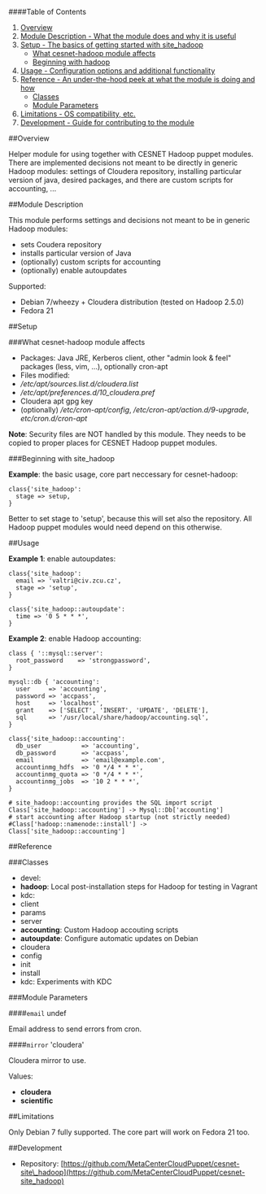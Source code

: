 ####Table of Contents

1. [Overview](#overview)
2. [Module Description - What the module does and why it is useful](#module-description)
3. [Setup - The basics of getting started with site\_hadoop](#setup)
    * [What cesnet-hadoop module affects](#what-site_hadoop-affects)
    * [Beginning with hadoop](#beginning-with-site_hadoop)
4. [Usage - Configuration options and additional functionality](#usage)
5. [Reference - An under-the-hood peek at what the module is doing and how](#reference)
    * [Classes](#classes)
    * [Module Parameters](#parameters)
5. [Limitations - OS compatibility, etc.](#limitations)
6. [Development - Guide for contributing to the module](#development)

<a name="overview"></a>
##Overview

Helper module for using together with CESNET Hadoop puppet modules. There are implemented decisions not meant to be directly in generic Hadoop modules: settings of Cloudera repository, installing particular version of java, desired packages, and there are custom scripts for accounting, ...

<a name="module-description"></a>
##Module Description

This module performs settings and decisions not meant to be in generic Hadoop modules:

* sets Coudera repository
* installs particular version of Java
* (optionally) custom scripts for accounting
* (optionally) enable autoupdates

Supported:

* Debian 7/wheezy + Cloudera distribution (tested on Hadoop 2.5.0)
* Fedora 21

<a name="setup"></a>
##Setup

<a name="what-hadoop-affects"></a>
###What cesnet-hadoop module affects

* Packages: Java JRE, Kerberos client, other "admin look & feel" packages (less, vim, ...), optionally cron-apt
* Files modified:
 * */etc/apt/sources.list.d/cloudera.list*
 * */etc/apt/preferences.d/10\_cloudera.pref*
 * Cloudera apt gpg key
 * (optionally) */etc/cron-apt/config*, */etc/cron-apt/action.d/9-upgrade*, *etc/cron.d/cron-apt*

**Note**: Security files are NOT handled by this module. They needs to be copied to proper places for CESNET Hadoop puppet modules.

<a name="beginning-with-site_hadoop"></a>
###Beginning with site\_hadoop

**Example**: the basic usage, core part neccessary for cesnet-hadoop:

    class{'site_hadoop':
      stage => setup,
    }

Better to set stage to 'setup', because this will set also the repository. All Hadoop puppet modules would need depend on this otherwise.

<a name="usage"></a>
##Usage

**Example 1**: enable autoupdates:

    class{'site_hadoop':
      email => 'valtri@civ.zcu.cz',
      stage => 'setup',
    }
    
    class{'site_hadoop::autoupdate':
      time => '0 5 * * *',
    }

**Example 2**: enable Hadoop accounting:

    class { '::mysql::server':
      root_password    => 'strongpassword',
    }
    
    mysql::db { 'accounting':
      user     => 'accounting',
      password => 'accpass',
      host     => 'localhost',
      grant    => ['SELECT', 'INSERT', 'UPDATE', 'DELETE'],
      sql      => '/usr/local/share/hadoop/accounting.sql',
    }
    
    class{'site_hadoop::accounting':
      db_user           => 'accounting',
      db_password       => 'accpass',
      email             => 'email@example.com',
      accountinmg_hdfs  => '0 */4 * * *',
      accountinmg_quota => '0 */4 * * *',
      accountinmg_jobs  => '10 2 * * *',
    }
    
    # site_hadoop::accounting provides the SQL import script
    Class['site_hadoop::accounting'] -> Mysql::Db['accounting']
    # start accounting after Hadoop startup (not strictly needed)
    #Class['hadoop::namenode::install'] -> Class['site_hadoop::accounting']

<a name="reference"></a>
##Reference

<a name="classes"></a>
###Classes

* devel:
 * **hadoop**: Local post-installation steps for Hadoop for testing in Vagrant
* kdc:
 * client
 * params
 * server
* **accounting**: Custom Hadoop accouting scripts
* **autoupdate**: Configure automatic updates on Debian
* cloudera
* config
* init
* install
* kdc: Experiments with KDC

<a name="parameters"></a>
###Module Parameters

####`email` undef

Email address to send errors from cron.

####`mirror` 'cloudera'

Cloudera mirror to use.

Values:

* **cloudera**
* **scientific**


<a name="limitations"></a>
##Limitations

Only Debian 7 fully supported. The core part will work on Fedora 21 too.

<a name="development"></a>
##Development

* Repository: [https://github.com/MetaCenterCloudPuppet/cesnet-site\_hadoop](https://github.com/MetaCenterCloudPuppet/cesnet-site_hadoop)
